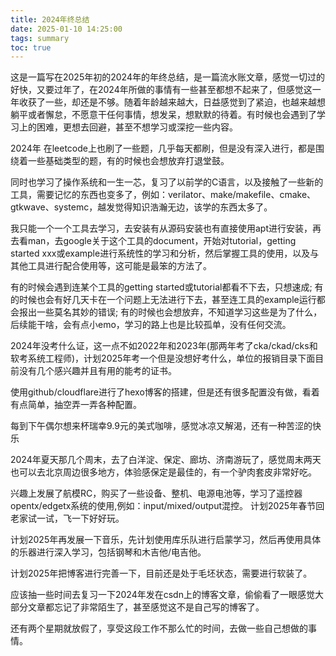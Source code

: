 ```yaml
---
title: 2024年终总结
date: 2025-01-10 14:25:00
tags: summary
toc: true
---
```


这是一篇写在2025年初的2024年的年终总结，是一篇流水账文章，感觉一切过的好快，又要过年了，在2024年所做的事情有一些甚至都想不起来了，但感觉这一年收获了一些，却还是不够。随着年龄越来越大，日益感觉到了紧迫，也越来越想躺平或者懈怠，不愿意干任何事情，想发呆，想默默的待着。有时候也会遇到了学习上的困难，更想去回避，甚至不想学习或深挖一些内容。

2024年 在leetcode上也刷了一些题，几乎每天都刷，但是没有深入进行，都是围绕着一些基础类型的题，有的时候也会想放弃打退堂鼓。

同时也学习了操作系统和一生一芯，复习了以前学的C语言，以及接触了一些新的工具，需要记忆的东西也变多了，例如：verilator、make/makefile、cmake、gtkwave、systemc，越发觉得知识浩瀚无边，该学的东西太多了。

我只能一个一个工具去学习，去安装有从源码安装也有直接使用apt进行安装，再去看man，去google关于这个工具的document，开始对tutorial，getting started xxx或example进行系统性的学习和分析，然后掌握工具的使用，以及与其他工具进行配合使用等，这可能是最笨的方法了。

有的时候会遇到连某个工具的getting started或tutorial都看不下去，只想速成; 有的时候也会有好几天卡在一个问题上无法进行下去，甚至连工具的example运行都会报出一些莫名其妙的错误; 有的时候也会想放弃，不知道学习这些是为了什么，后续能干啥，会有点小emo，学习的路上也是比较孤单，没有任何交流。

2024年没考什么证，这一点不如2022年和2023年(那两年考了cka/ckad/cks和软考系统工程师)，计划2025年考一个但是没想好考什么，单位的报销目录下面目前没有几个感兴趣并且有用的能考的证书。

使用github/cloudflare进行了hexo博客的搭建，但是还有很多配置没有做，看着有点简单，抽空弄一弄各种配置。

每到下午偶尔想来杯瑞幸9.9元的美式咖啡，感觉冰凉又解渴，还有一种苦涩的快乐

2024年夏天那几个周末，去了白洋淀、保定、廊坊、济南游玩了，感觉周末两天也可以去北京周边很多地方，体验感保定是最佳的，有一个驴肉套皮非常好吃。

兴趣上发展了航模RC，购买了一些设备、整机、电源电池等，学习了遥控器opentx/edgetx系统的使用,例如：input/mixed/output混控。
计划2025年春节回老家试一试，飞一下好好玩。

计划2025年再发展一下音乐，先计划使用库乐队进行启蒙学习，然后再使用具体的乐器进行深入学习，包括钢琴和木吉他/电吉他。

计划2025年把博客进行完善一下，目前还是处于毛坯状态，需要进行软装了。

应该抽一些时间去复习一下2024年发在csdn上的博客文章，偷偷看了一眼感觉大部分文章都忘记了非常陌生了，甚至感觉这不是自己写的博客了。

还有两个星期就放假了，享受这段工作不那么忙的时间，去做一些自己想做的事情。
